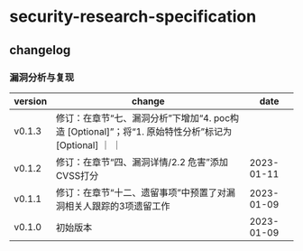 # security-research-specification

## changelog

### 漏洞分析与复现

| version | change | date |
| --- | --- | --- |
| v0.1.3 | 修订：在章节“七、漏洞分析”下增加“4. poc构造 [Optional]”；将“1. 原始特性分析”标记为[Optional] ｜ ｜
| v0.1.2 | 修订：在章节“四、漏洞详情/2.2 危害”添加CVSS打分 | 2023-01-11 |
| v0.1.1 | 修订：在章节“十二、遗留事项”中预置了对漏洞相关人跟踪的3项遗留工作 | 2023-01-09 |
| v0.1.0 | 初始版本 | 2023-01-09 |
